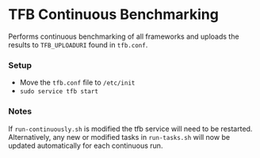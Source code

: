 # TFB Continuous Benchmarking

Performs continuous benchmarking of all frameworks and uploads the results to `TFB_UPLOADURI` found in `tfb.conf`.

### Setup

* Move the `tfb.conf` file to `/etc/init`
* `sudo service tfb start`

### Notes

If `run-continuously.sh` is modified the tfb service will need to be restarted. Alternatively, any new or modified tasks in `run-tasks.sh` will now be updated automatically for each continuous run.
